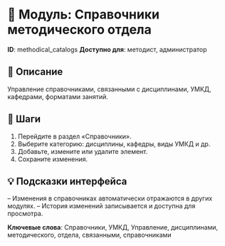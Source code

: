 # 📘 Модуль: Справочники методического отдела
**ID**: methodical_catalogs
**Доступно для**: методист, администратор

## 📝 Описание
Управление справочниками, связанными с дисциплинами, УМКД, кафедрами, форматами занятий.

## 🩜 Шаги
1. Перейдите в раздел «Справочники».
2. Выберите категорию: дисциплины, кафедры, виды УМКД и др.
3. Добавьте, измените или удалите элемент.
4. Сохраните изменения.

## 💡 Подсказки интерфейса
– Изменения в справочниках автоматически отражаются в других модулях.
– История изменений записывается и доступна для просмотра.

**Ключевые слова**: Справочники, УМКД, Управление, дисциплинами, методического, отдела, связанными, справочниками
